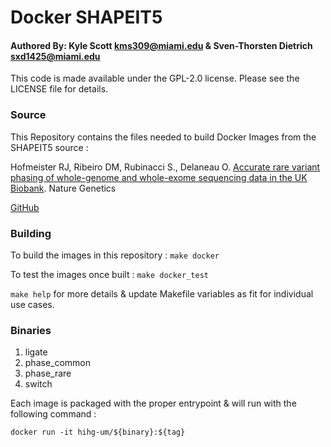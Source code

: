 # Docker SHAPEIT5
#### Authored By: Kyle Scott [kms309@miami.edu](mailto:kms309@miami.edu) & Sven-Thorsten Dietrich [sxd1425@miami.edu](mailto:sxd1425@miami.edu)

This code is made available under the GPL-2.0 license. Please see the LICENSE file for details.

### Source

This Repository contains the files needed to build Docker Images from the SHAPEIT5 source :

Hofmeister RJ, Ribeiro DM, Rubinacci S., Delaneau O. [Accurate rare variant phasing of whole-genome and whole-exome sequencing data in the UK Biobank](https://www.nature.com/articles/s41588-023-01415-w). Nature Genetics

[GitHub](https://github.com/odelaneau/shapeit5)

### Building

To build the images in this repository : `make docker`

To test the images once built : `make docker_test`

`make help` for more details & update Makefile variables as fit for individual use cases.

### Binaries

1. ligate
2. phase_common
3. phase_rare
4. switch

Each image is packaged with the proper entrypoint & will run with the following command :

`docker run -it hihg-um/${binary}:${tag}`
